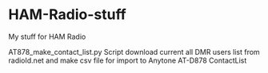 # HAM-Radio-stuff
My stuff for HAM Radio

AT878_make_contact_list.py
Script download current all DMR users list from radioId.net and make csv file for import to Anytone AT-D878 ContactList
